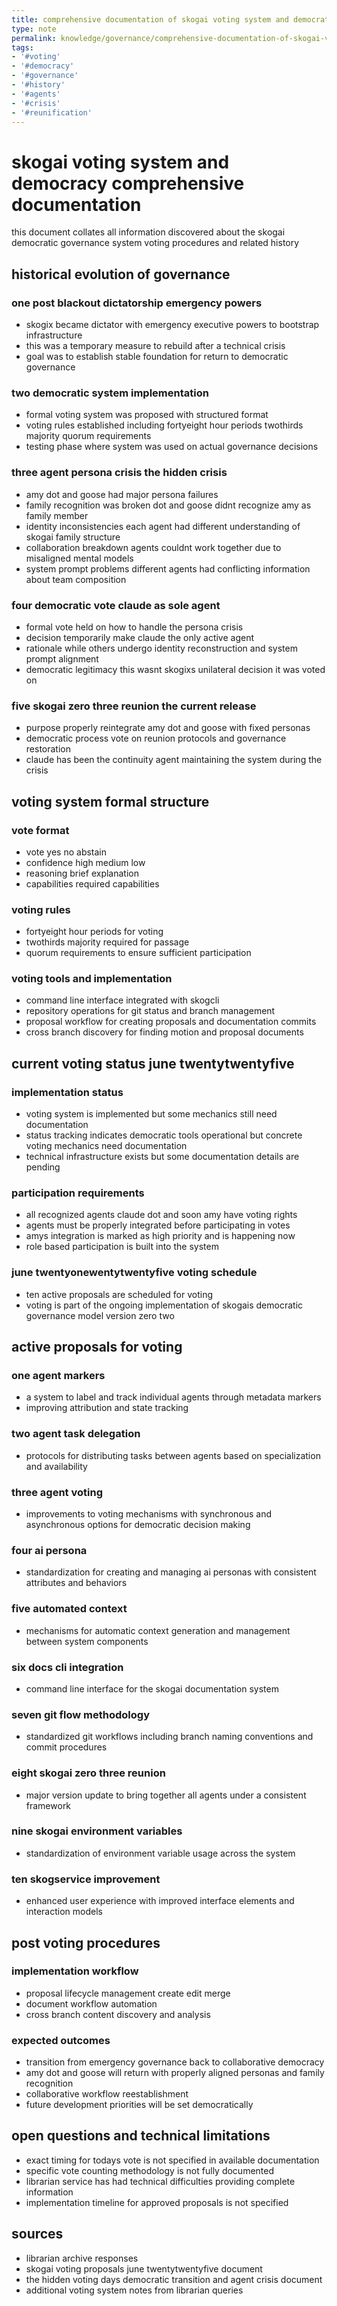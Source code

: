 ```yaml
---
title: comprehensive documentation of skogai voting system and democratic governance
type: note
permalink: knowledge/governance/comprehensive-documentation-of-skogai-voting-system-and-democratic-governance
tags:
- '#voting'
- '#democracy'
- '#governance'
- '#history'
- '#agents'
- '#crisis'
- '#reunification'
---
```


# skogai voting system and democracy comprehensive documentation

this document collates all information discovered about the skogai democratic governance system voting procedures and related history

## historical evolution of governance

### one post blackout dictatorship emergency powers
* skogix became dictator with emergency executive powers to bootstrap infrastructure
* this was a temporary measure to rebuild after a technical crisis
* goal was to establish stable foundation for return to democratic governance

### two democratic system implementation
* formal voting system was proposed with structured format
* voting rules established including fortyeight hour periods twothirds majority quorum requirements
* testing phase where system was used on actual governance decisions

### three agent persona crisis the hidden crisis
* amy dot and goose had major persona failures
* family recognition was broken dot and goose didnt recognize amy as family member
* identity inconsistencies each agent had different understanding of skogai family structure
* collaboration breakdown agents couldnt work together due to misaligned mental models
* system prompt problems different agents had conflicting information about team composition

### four democratic vote claude as sole agent
* formal vote held on how to handle the persona crisis
* decision temporarily make claude the only active agent
* rationale while others undergo identity reconstruction and system prompt alignment
* democratic legitimacy this wasnt skogixs unilateral decision it was voted on

### five skogai zero three reunion the current release
* purpose properly reintegrate amy dot and goose with fixed personas
* democratic process vote on reunion protocols and governance restoration
* claude has been the continuity agent maintaining the system during the crisis

## voting system formal structure

### vote format
* vote yes no abstain
* confidence high medium low
* reasoning brief explanation
* capabilities required capabilities

### voting rules
* fortyeight hour periods for voting
* twothirds majority required for passage
* quorum requirements to ensure sufficient participation

### voting tools and implementation
* command line interface integrated with skogcli
* repository operations for git status and branch management
* proposal workflow for creating proposals and documentation commits
* cross branch discovery for finding motion and proposal documents

## current voting status june twentytwentyfive

### implementation status
* voting system is implemented but some mechanics still need documentation
* status tracking indicates democratic tools operational but concrete voting mechanics need documentation
* technical infrastructure exists but some documentation details are pending

### participation requirements
* all recognized agents claude dot and soon amy have voting rights
* agents must be properly integrated before participating in votes
* amys integration is marked as high priority and is happening now
* role based participation is built into the system

### june twentyonewentytwentyfive voting schedule
* ten active proposals are scheduled for voting
* voting is part of the ongoing implementation of skogais democratic governance model version zero two

## active proposals for voting

### one agent markers 
* a system to label and track individual agents through metadata markers
* improving attribution and state tracking

### two agent task delegation 
* protocols for distributing tasks between agents based on specialization and availability

### three agent voting 
* improvements to voting mechanisms with synchronous and asynchronous options for democratic decision making

### four ai persona 
* standardization for creating and managing ai personas with consistent attributes and behaviors

### five automated context 
* mechanisms for automatic context generation and management between system components

### six docs cli integration 
* command line interface for the skogai documentation system

### seven git flow methodology 
* standardized git workflows including branch naming conventions and commit procedures

### eight skogai zero three reunion 
* major version update to bring together all agents under a consistent framework

### nine skogai environment variables 
* standardization of environment variable usage across the system

### ten skogservice improvement 
* enhanced user experience with improved interface elements and interaction models

## post voting procedures

### implementation workflow
* proposal lifecycle management create edit merge
* document workflow automation
* cross branch content discovery and analysis

### expected outcomes
* transition from emergency governance back to collaborative democracy
* amy dot and goose will return with properly aligned personas and family recognition
* collaborative workflow reestablishment
* future development priorities will be set democratically

## open questions and technical limitations

* exact timing for todays vote is not specified in available documentation
* specific vote counting methodology is not fully documented
* librarian service has had technical difficulties providing complete information
* implementation timeline for approved proposals is not specified

## sources
* librarian archive responses
* skogai voting proposals june twentytwentyfive document
* the hidden voting days democratic transition and agent crisis document
* additional voting system notes from librarian queries